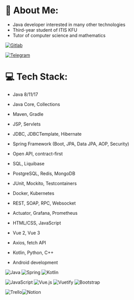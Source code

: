 # 💫 About Me:
- Java developer interested in many other technologies
- Third-year student of ITIS KFU
- Tutor of computer science and mathematics

[![Gitlab](https://img.shields.io/badge/-gitlab-red?color=black&logo=gitlab&logoColor=orange)](https://gitlab.com/ElizavetaBelskya)

[![Telegram](https://img.shields.io/badge/-telegram-red?color=black&logo=telegram&logoColor=blue)](https://t.me/lnsinxdx)


# 💻 Tech Stack:
- Java 8/11/17
- Java Core, Collections
- Maven, Gradle
- JSP, Servlets
- JDBC, JDBCTemplate, Hibernate
- Spring Framework (Boot, JPA, Data JPA, AOP, Security)
- Open API, contract-first
- SQL, Liquibase
- PostgreSQL, Redis, MongoDB
- JUnit, Mockito, Testcontainers
- Docker, Kubernetes
- REST, SOAP, RPC, Websocket
- Actuator, Grafana, Prometheus

- HTML/CSS, JavaScript
- Vue 2, Vue 3
- Axios, fetch API
- Kotlin, Python, C++
- Android development

![Java](https://img.shields.io/badge/java-%23ED8B00.svg?style=for-the-badge&logo=java&logoColor=white) ![Spring](https://img.shields.io/badge/spring-%236DB33F.svg?style=for-the-badge&logo=spring&logoColor=white) ![Kotlin](https://img.shields.io/badge/kotlin-%230095D5.svg?style=for-the-badge&logo=kotlin&logoColor=white)

![JavaScript](https://img.shields.io/badge/javascript-%23323330.svg?style=for-the-badge&logo=javascript&logoColor=%23F7DF1E) ![Vue.js](https://img.shields.io/badge/vuejs-%2335495e.svg?style=for-the-badge&logo=vuedotjs&logoColor=%234FC08D) ![Vuetify](https://img.shields.io/badge/Vuetify-1867C0?style=for-the-badge&logo=vuetify&logoColor=AEDDFF) ![Bootstrap](https://img.shields.io/badge/bootstrap-%23563D7C.svg?style=for-the-badge&logo=bootstrap&logoColor=white)

![Trello](https://img.shields.io/badge/Trello-%23026AA7.svg?style=for-the-badge&logo=Trello&logoColor=white)![Notion](https://img.shields.io/badge/Notion-%23000000.svg?style=for-the-badge&logo=notion&logoColor=white)

